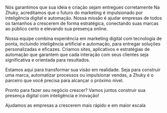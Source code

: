 Nós garantimos que sua ideia e criação sejam entregues corretamente
Na Zhuky, acreditamos que o futuro do marketing é impulsionado por inteligência digital e automação. Nossa missão é ajudar empresas de todos os tamanhos a crescerem de forma estratégica, conectando suas marcas ao público certo e elevando sua presença online.

Nossa equipe combina experiência em marketing digital com tecnologia de ponta, incluindo inteligência artificial e automação, para entregar soluções personalizadas e eficazes. Criamos sites, aplicativos e estratégias de automação que garantem que cada interação com seus clientes seja significativa e orientada para resultados.

Estamos aqui para transformar sua visão em realidade. Seja para construir uma marca, automatizar processos ou impulsionar vendas, a Zhuky é o parceiro que você precisa para alcançar o próximo nível.

Pronto para fazer seu negócio crescer? Vamos juntos construir sua presença digital com inteligência e inovação!

Ajudamos as empresas a crescerem mais rápido e em maior escala
<!---
zhukyagents/zhukyagents is a ✨ special ✨ repository because its `README.md` (this file) appears on your GitHub profile.
You can click the Preview link to take a look at your changes.
--->
